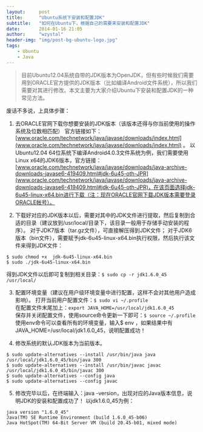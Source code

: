 ```yaml
---
layout:     post
title:      "Ubuntu系统下安装和配置JDK"
subtitle:   "如何在Ubuntu下，根据自己的需要来安装和配置JDK"
date:       2014-01-16 21:05
author:     "wzystal"
header-img: "img/post-bg-ubuntu-logo.jpg"
tags:
    - Ubuntu
    - Java
---
```


> 目前Ubuntu12.04系统自带的JDK版本为OpenJDK，但有些时候我们需要用到ORACLE官方提供的JDK版本（比如编译Android文件系统），所以我们需要对其进行修改。本文主要为大家介绍Ubuntu下安装和配置JDK的一种常见方法。
     
废话不多说，上具体步骤：
1. 去ORACLE官网下载你想要安装的JDK版本（该版本还得与你当前使用的操作系统及位数相匹配）
官方链接如下：[www.oracle.com/technetwork/java/javase/downloads/index.html](www.oracle.com/technetwork/java/javase/downloads/index.html) 。
以Ubuntu12.04 64位系统下编译Android4.0.3文件系统为例，我们需要使用Linux x64的JDK6版本，官方链接：[www.oracle.com/technetwork/java/javase/downloads/java-archive-downloads-javase6-419409.html#jdk-6u45-oth-JPR](www.oracle.com/technetwork/java/javase/downloads/java-archive-downloads-javase6-419409.html#jdk-6u45-oth-JPR)，在该页面选择jdk-6u45-linux-x64.bin进行下载（注：现在ORACLE官网下载JDK版本需要登录ORACLE帐号）。

2. 下载好对应的JDK版本以后，需要对其中的JDK文件进行提取，然后复制到合适的目录（建议放到/usr/local/目录下，该目录一般用于存储手动安装的程序）。
 对于JDK7版本（tar.gz文件），可直接解压得到JDK文件；
 对于JDK6版本（bin文件），需要赋予jdk-6u45-linux-x64.bin执行权限，然后执行该文件来得到JDK文件：
```
$ sudo chmod +x  jdk-6u45-linux-x64.bin  
$ sudo ./jdk-6u45-linux-x64.bin
```
得到JDK文件以后即可复制到相关目录：`$ sudo cp -r jdk1.6.0_45 /usr/local/`

3. 配置环境变量（建议在用户级环境变量中进行配置，这样不会对其他用户造成影响）。
打开当前用户配置文件：`$ sudo vi ~/.profile`   
在配置文件末尾加上：`export JAVA_HOME=/usr/local/jdk1.6.0_45`  
保存并关闭配置文件，使用source命令更新一下即可：`$ source ~/.profile`  
使用env命令可以查看所有的环境变量，输入$ env ，如果结果中有JAVA_HOME=/usr/local/jdk1.6.0_45，说明配置成功！
     
4. 修改系统的默认JDK版本为当前版本。
```
$ sudo update-alternatives --install /usr/bin/java java /usr/local/jdk1.6.0_45/bin/java 300  
$ sudo update-alternatives --install /usr/bin/javac javac /usr/local/jdk1.6.0_45/bin/javac 300  
$ sudo update-alternatives --config java   
$ sudo update-alternatives --config javac  
```
5. 修改完毕以后，在终端输入：java -version，出现对应的Java版本信息，说明JDK的安装和配置成功了！
以jdk1.6.0_45为例：     
```
java version "1.6.0_45"  
Java(TM) SE Runtime Environment (build 1.6.0_45-b06)  
Java HotSpot(TM) 64-Bit Server VM (build 20.45-b01, mixed mode)  
```